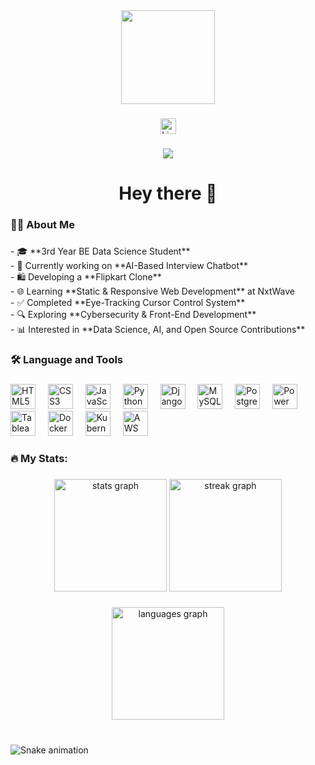 <div align="center">
  <img height="150" src="https://media.giphy.com/media/M9gbBd9nbDrOTu1Mqx/giphy.gif"  />
</div>

###

<div align="center">
  <a href="https://www.linkedin.com/in/your-profile/" target="_blank">
    <img src="https://img.shields.io/static/v1?message=LinkedIn&logo=linkedin&label=&color=0077B5&logoColor=white&labelColor=&style=for-the-badge" height="25" alt="LinkedIn logo" />
  </a>
</div>

###

<div align="center">
  <img src="https://visitor-badge.laobi.icu/badge?page_id=ChanduM43.ChanduM43&"  />
</div>

###

<h1 align="center">Hey there 👋</h1>

###

<h3 align="left">👨‍💻 About Me</h3>

###

<p align="left">
- 🎓 **3rd Year BE Data Science Student** <br>
- 🤖 Currently working on **AI-Based Interview Chatbot** <br>
- 🛍️ Developing a **Flipkart Clone** <br>
- 🌐 Learning **Static & Responsive Web Development** at NxtWave <br>
- ✅ Completed **Eye-Tracking Cursor Control System** <br>
- 🔍 Exploring **Cybersecurity & Front-End Development** <br>
- 📊 Interested in **Data Science, AI, and Open Source Contributions** <br>
</p>

###

<h3 align="left">🛠 Language and Tools</h3>

###

<div align="left">
  <img src="https://cdn.jsdelivr.net/gh/devicons/devicon/icons/html5/html5-original.svg" height="40" alt="HTML5 logo" />
  <img width="12" />
  <img src="https://cdn.jsdelivr.net/gh/devicons/devicon/icons/css3/css3-original.svg" height="40" alt="CSS3 logo" />
  <img width="12" />
  <img src="https://cdn.jsdelivr.net/gh/devicons/devicon/icons/javascript/javascript-original.svg" height="40" alt="JavaScript logo" />
  <img width="12" />
  <img src="https://cdn.jsdelivr.net/gh/devicons/devicon/icons/python/python-original.svg" height="40" alt="Python logo" />
  <img width="12" />
  <img src="https://cdn.jsdelivr.net/gh/devicons/devicon/icons/django/django-plain.svg" height="40" alt="Django logo" />
  <img width="12" />
  <img src="https://cdn.jsdelivr.net/gh/devicons/devicon/icons/mysql/mysql-original.svg" height="40" alt="MySQL logo" />
  <img width="12" />
  <img src="https://cdn.jsdelivr.net/gh/devicons/devicon/icons/postgresql/postgresql-original.svg" height="40" alt="PostgreSQL logo" />
  <img width="12" />
  <img src="https://img.icons8.com/color/48/000000/power-bi.png" height="40" alt="Power BI logo" />
  <img width="12" />
  <img src="https://img.icons8.com/color/48/000000/tableau-software.png" height="40" alt="Tableau logo" />
  <img width="12" />
  <img src="https://cdn.jsdelivr.net/gh/devicons/devicon/icons/docker/docker-plain-wordmark.svg" height="40" alt="Docker logo" />
  <img width="12" />
  <img src="https://cdn.jsdelivr.net/gh/devicons/devicon/icons/kubernetes/kubernetes-plain.svg" height="40" alt="Kubernetes logo" />
  <img width="12" />
  <img src="https://cdn.jsdelivr.net/gh/devicons/devicon/icons/amazonwebservices/amazonwebservices-original-wordmark.svg" height="40" alt="AWS logo" />
</div>

###

<h3 align="left">🔥 My Stats:</h3>

###

<div align="center">
  <img src="https://github-readme-stats.vercel.app/api?username=ChanduM43&hide_title=false&hide_rank=false&show_icons=true&include_all_commits=true&count_private=true&disable_animations=false&theme=dark&locale=en&hide_border=false" height="180" alt="stats graph" />
  <img src="https://streak-stats.demolab.com?user=ChanduM43&locale=en&mode=daily&theme=dark&hide_border=false&border_radius=5&order=3" height="180" alt="streak graph" />
</div>

###

<div align="center">
  <img src="https://github-readme-stats.vercel.app/api/top-langs?username=ChanduM43&locale=en&hide_title=false&layout=compact&card_width=320&langs_count=5&theme=dark&hide_border=false" height="180" alt="languages graph" />
</div>

###

<br clear="both">

<img src="https://raw.githubusercontent.com/maurodesouza/maurodesouza/output/snake.svg" alt="Snake animation" />
